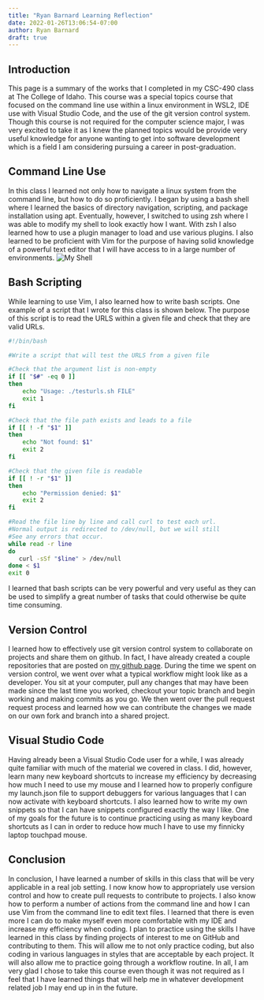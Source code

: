 ```yaml
---
title: "Ryan Barnard Learning Reflection"
date: 2022-01-26T13:06:54-07:00
author: Ryan Barnard
draft: true
---
```


## Introduction

This page is a summary of the works that I completed in my CSC-490 class at The College of Idaho. 
This course was a special topics course that focused on the command line use within a linux environment in WSL2, IDE 
use with Visual Studio Code, and the use of the git version control system. Though this course is not required
for the computer science major, I was very excited to take it as I knew the planned topics would be provide
very useful knowledge for anyone wanting to get into software development which is a field I am considering pursuing
a career in post-graduation.


## Command Line Use

In this class I learned not only how to navigate a linux 
system from the command line, but how to do so proficiently.
I began by using a bash shell where I learned the basics of directory
navigation, scripting, and package installation using apt. 
Eventually, however, I switched to using zsh where I was able
to modify my shell to look exactly how I want. With zsh I also
learned how to use a plugin manager to load and use various plugins.
I also learned to be proficient with Vim for the purpose of having solid knowledge of a powerful
text editor that I will have access to in a large number of environments.
![My Shell](/RyanBarnardZsh.png)


## Bash Scripting

While learning to use Vim, I also learned how to write bash scripts. One example of a script
that I wrote for this class is shown below. The purpose of this script is
to read the URLS within a given file and check that they are valid URLs.

```bash
#!/bin/bash

#Write a script that will test the URLS from a given file

#Check that the argument list is non-empty
if [[ "$#" -eq 0 ]]
then
	echo "Usage: ./testurls.sh FILE"
	exit 1
fi

#Check that the file path exists and leads to a file
if [[ ! -f "$1" ]]
then
	echo "Not found: $1"
	exit 2
fi

#Check that the given file is readable
if [[ ! -r "$1" ]]
then
	echo "Permission denied: $1"
	exit 2
fi

#Read the file line by line and call curl to test each url.
#Normal output is redirected to /dev/null, but we will still
#See any errors that occur.
while read -r line
do
   curl -sSf "$line" > /dev/null
done < $1
exit 0
```

I learned that bash scripts can be very powerful and very useful as
they can be used to simplify a great number of tasks that could otherwise
be quite time consuming.


## Version Control

I learned how to effectively use git version control system to
collaborate on projects and share them on github. In fact, I have
already created a couple repositories that are posted on [my github page](https://github.com/RMBarnard).
During the time we spent on version control, we went over what a
typical workflow might look like as a developer. You sit at your computer, pull
any changes that may have been made since the last time you worked,
checkout your topic branch and begin working and making commits as you go.
We then went over the pull request request process and learned how we can contribute
the changes we made on our own fork and branch into a shared project.


## Visual Studio Code

Having already been a Visual Studio Code user for a while, I was already quite
familiar with much of the material we covered in class. I did, however, learn many
new keyboard shortcuts to increase my efficiency by decreasing how much I need
to use my mouse and I learned how to properly configure my launch.json file to support
debuggers for various languages that I can now activate with keyboard shortcuts.
I also learned how to write my own snippets so that I can have snippets 
configured exactly the way I like. One of my goals for the future is to continue
practicing using as many keyboard shortcuts as I can in order to reduce how much
I have to use my finnicky laptop touchpad mouse.

## Conclusion

In conclusion, I have learned a number of skills in this class that will be
very applicable in a real job setting. I now know how to appropriately use
version control and how to create pull requests to contribute to projects. I
also know how to perform a number of actions from the command line and how I can
use Vim from the command line to edit text files. I learned that there is even
more I can do to make myself even more comfortable with my IDE and increase
my efficiency when coding. I plan to practice using the skills I have learned in
this class by finding projects of interest to me on GitHub and contributing to them.
This will allow me to not only practice coding, but also coding in various languages
in styles that are acceptable by each project. It will also allow me to practice going
through a workflow routine.
In all, I am very glad I chose to take this course even though it was not required as
I feel that I have learned things that will help me in whatever development related
job I may end up in in the future.